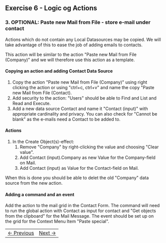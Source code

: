 ## Exercise 6 - Logic og Actions
### 3. OPTIONAL: Paste new Mail from File - store e-mail under contact
Actions which do not contain any Local Datasources may be copied. We will take advantage of this to ease the job of adding emails to contacts.

This action will be similar to the action "Paste new Mail from File (Company)" and we will therefore use this action as a template.

#### Copying an action and adding Contact Data Source
1. Copy the action "Paste new Mail from File (Company)" using right clicking the action or using "ctrl+c, ctrl+v" and name the copy "Paste new Mail from File (Contact).
2. Add security to the action: "Users" should be able to Find and List and Read and Execute.
3. Add a new data source Contact and name it "Contact (input)" with appropriate cardinality and privacy. You can also check for "Cannot be blank" as the e-mails need a Contact to be added to.

#### Actions
1. In the Create Object(s)-effect:
   1. Remove "Company" by right-clicking the value and choosing "Clear value".
   2. Add Contact (input).Company as new Value for the Company-field on Mail.
   3. Add Contact (input) as Value for the Contact-field on Mail.

When this is done you should be able to delet the old "Company" data source from the new action.
   
#### Adding a command and an event
Add the action to the mail grid in the Contact Form. The command will need to run the global action with Contact as input for contact and "Get objects from the clipboard" for the Mail Message. The event should be set up on the grid for the Context Menu Item "Paste special".

<table>
   <tr><td><a href="exercise-06-1.md"><- Previous</a></td><td align="right"><a href="exercise-07.md">Next -></a></td></tr>
</table>
